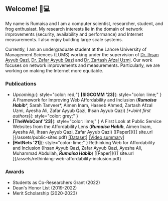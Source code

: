 ## Welcome! 🐸💻

My name is Rumaisa and I am a computer scientist, researcher, student, and frog enthusiast. My research interests lie in the domain of network improvements (security, availability and performance) and Internet measurements. I also enjoy building large scale systems.

Currently, I am an undergraduate student at the Lahore University of Management Sciences (LUMS) working under the supervision of [Dr. Ihsan Ayyub Qazi](https://web.lums.edu.pk/~ihsan/), [Dr. Zafar Ayyub Qazi](https://web.lums.edu.pk/~zafar/) and [Dr. Zartash Afzal Uzmi](https://lums.edu.pk/lums_employee/713). Our work focuses on network improvements and measurements. Particularly, we are working on making the Internet more equitable.

### Publications

- *Upcoming:*{: style="color: red;"} **[SIGCOMM '23]**{: style="color: lime;" } A Framework for Improving Web Affordability and Inclusion (***Rumaisa Habib***\*, Sarah Tanveer\*, Aimen Inam, Haseeb Ahmed, Zartash Afzal Uzmi, Ayesha Ali, Zafar Ayyub Qazi, Ihsan Ayyub Qazi) *[\*Joint first authors]*{: style="color: grey;" }
- **[TheWebConf '23]**{: style="color: lime;" } A First Look at Public Service Websites from the Affordability Lens (***Rumaisa Habib***, Aimen Inam, Ayesha Ali, Ihsan Ayyub Qazi, Zafar Ayyub Qazi) [[Paper]]({{ site.url }}/assets/public-sites.pdf) [[Dataset]](https://github.com/nsgLUMS/public-service-sites) [[Video summary]](https://www.youtube.com/watch-v=Ni3GvG51mHo&ab_channel=RumaisaHabib) 
- **[HotNets '21]**{: style="color: lime;" } Rethinking Web for Affordability and Inclusion (Ihsan Ayyub Qazi, Zafar Ayyub Qazi, Ayesha Ali, Muhammad Abdullah, ***Rumaisa Habib***) [[Paper]]({{ site.url }}/assets/rethinking-web-affordability-inclusion.pdf)



### Awards

- Students as Co-Researchers Grant (2022)
- Dean's Honor List (2019-2022)
- Merit Scholarship (2020-2023)

